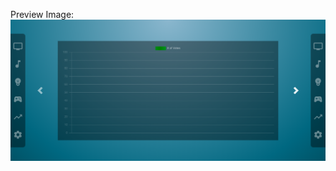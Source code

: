 Preview Image: ![Alt Text](https://github.com/faizalfakhri0001/Django-React-Iot-Report/blob/main/image/Iot-Report.PNG)
